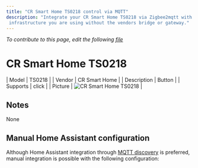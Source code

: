 ```yaml
---
title: "CR Smart Home TS0218 control via MQTT"
description: "Integrate your CR Smart Home TS0218 via Zigbee2mqtt with whatever smart home
 infrastructure you are using without the vendors bridge or gateway."
---
```


*To contribute to this page, edit the following
[file](https://github.com/Koenkk/zigbee2mqtt.io/blob/master/docs/devices/TS0218.md)*

# CR Smart Home TS0218

| Model | TS0218  |
| Vendor  | CR Smart Home  |
| Description | Button |
| Supports | click |
| Picture | ![CR Smart Home TS0218](./assets/devices/TS0218.jpg) |

## Notes

None

## Manual Home Assistant configuration
Although Home Assistant integration through [MQTT discovery](../integration/home_assistant) is preferred,
manual integration is possible with the following configuration:
